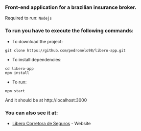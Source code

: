 ### Front-end application for a brazilian insurance broker.

Required to run: `Nodejs`

### To run you have to execute the following commands:
* To download the project:
```
git clone https://github.com/pedromelo98/libero-app.git
```
* To install dependencies:
```
cd libero-app
npm install
```
* To run:
```
npm start
```
And it should be at http://localhost:3000
### You can also see it at:
* [Líbero Corretora de Seguros](http://liberocorretora.com.br) - Website

